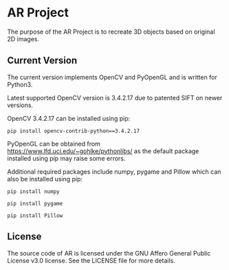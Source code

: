 AR Project
==========

The purpose of the AR Project is to recreate 3D objects based on original 2D images.

Current Version
---------------

The current version implements OpenCV and PyOpenGL and is written for Python3.

Latest supported OpenCV version is 3.4.2.17 due to patented SIFT on newer versions.

OpenCV 3.4.2.17 can be installed using pip:

    pip install opencv-contrib-python==3.4.2.17

PyOpenGL can be obtained from https://www.lfd.uci.edu/~gohlke/pythonlibs/ as the default package installed using pip may raise some errors.

Additional required packages include numpy, pygame and Pillow which can also be installed using pip:

    pip install numpy

    pip install pygame

    pip install Pillow

License
-------

The source code of AR is licensed under the GNU Affero General Public License v3.0 license. See the LICENSE file for more details.
